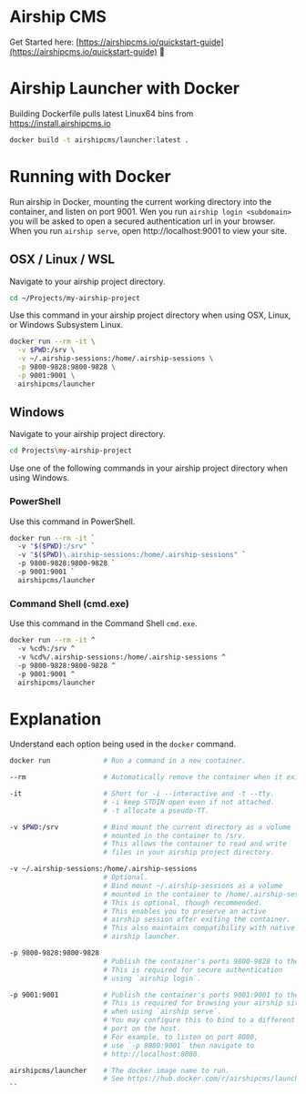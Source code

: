 # Airship CMS

Get Started here: [https://airshipcms.io/quickstart-guide](https://airshipcms.io/quickstart-guide) 🚀

# Airship Launcher with Docker

Building Dockerfile pulls latest Linux64 bins from https://install.airshipcms.io

```sh
docker build -t airshipcms/launcher:latest .
```

# Running with Docker

Run airship in Docker, mounting the current working directory into the container, and listen on port 9001.
Wen you run `airship login <subdomain>` you will be asked to open a secured authentication url in your browser.
When you run `airship serve`, open http://localhost:9001 to view your site.

## OSX / Linux / WSL

Navigate to your airship project directory.

```sh
cd ~/Projects/my-airship-project
```

Use this command in your airship project directory when using OSX, Linux, or Windows Subsystem Linux.

```sh
docker run --rm -it \
  -v $PWD:/srv \
  -v ~/.airship-sessions:/home/.airship-sessions \
  -p 9800-9828:9800-9828 \
  -p 9001:9001 \
  airshipcms/launcher
```

## Windows

Navigate to your airship project directory.

```sh
cd Projects\my-airship-project
```

Use one of the following commands in your airship project directory when using Windows.

### PowerShell

Use this command in PowerShell.

```sh
docker run --rm -it `
  -v "$($PWD):/srv" `
  -v "$($PWD)\.airship-sessions:/home/.airship-sessions" `
  -p 9800-9828:9800-9828 `
  -p 9001:9001 `
  airshipcms/launcher
```

### Command Shell (cmd.exe)

Use this command in the Command Shell `cmd.exe`.

```sh
docker run --rm -it ^
  -v %cd%:/srv ^
  -v %cd%/.airship-sessions:/home/.airship-sessions ^
  -p 9800-9828:9800-9828 ^
  -p 9001:9001 ^
  airshipcms/launcher
```
# Explanation

Understand each option being used in the `docker` command.

```sh
docker run             # Run a command in a new container.

--rm                   # Automatically remove the container when it exits.

-it                    # Short for -i --interactive and -t --tty.
                       # -i keep STDIN open even if not attached.
                       # -t allocate a pseudo-TT.

-v $PWD:/srv           # Bind mount the current directory as a volume
                       # mounted in the container to /srv.
                       # This allows the container to read and write
                       # files in your airship project directory.

-v ~/.airship-sessions:/home/.airship-sessions
                       # Optional.
                       # Bind mount ~/.airship-sessions as a volume
                       # mounted in the container to /home/.airship-sessions.
                       # This is optional, though recommended.
                       # This enables you to preserve an active
                       # airship session after exiting the container.
                       # This also maintains compatibility with native
                       # airship launcher.

-p 9800-9828:9800-9828
                       # Publish the container's ports 9800-9828 to the host.
                       # This is required for secure authentication
                       # using `airship login`.

-p 9001:9001           # Publish the container's ports 9001:9001 to the host.
                       # This is required for browsing your airship site
                       # when using `airship serve`.
                       # You may configure this to bind to a different
                       # port on the host.
                       # For example, to listen on port 8080,
                       # use `-p 8080:9001` then navigate to
                       # http://localhost:8080.

airshipcms/launcher    # The docker image name to run.
                       # See https://hub.docker.com/r/airshipcms/launcher
``
